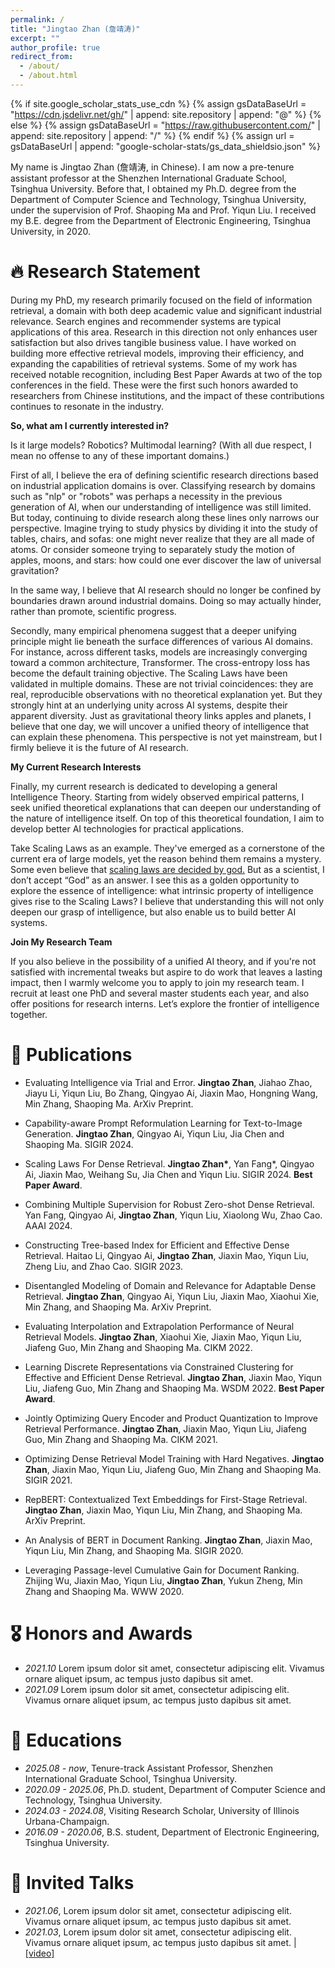 ```yaml
---
permalink: /
title: "Jingtao Zhan (詹靖涛)"
excerpt: ""
author_profile: true
redirect_from: 
  - /about/
  - /about.html
---
```


{% if site.google_scholar_stats_use_cdn %}
{% assign gsDataBaseUrl = "https://cdn.jsdelivr.net/gh/" | append: site.repository | append: "@" %}
{% else %}
{% assign gsDataBaseUrl = "https://raw.githubusercontent.com/" | append: site.repository | append: "/" %}
{% endif %}
{% assign url = gsDataBaseUrl | append: "google-scholar-stats/gs_data_shieldsio.json" %}

<span class='anchor' id='about-me'></span>

My name is Jingtao Zhan (詹靖涛, in Chinese). I am now a pre-tenure assistant professor at the Shenzhen International Graduate School, Tsinghua University. Before that, I obtained my Ph.D. degree from the Department of Computer Science and Technology, Tsinghua University, under the supervision of Prof. Shaoping Ma and Prof. Yiqun Liu. I received my B.E. degree from the Department of Electronic Engineering, Tsinghua University, in 2020.

<!-- # 🔥 News
- *2022.02*: &nbsp;🎉🎉 Lorem ipsum dolor sit amet, consectetur adipiscing elit. Vivamus ornare aliquet ipsum, ac tempus justo dapibus sit amet. 
- *2022.02*: &nbsp;🎉🎉 Lorem ipsum dolor sit amet, consectetur adipiscing elit. Vivamus ornare aliquet ipsum, ac tempus justo dapibus sit amet.  -->

# 🔥 Research Statement

During my PhD, my research primarily focused on the field of information retrieval, a domain with both deep academic value and significant industrial relevance. Search engines and recommender systems are typical applications of this area. Research in this direction not only enhances user satisfaction but also drives tangible business value. I have worked on building more effective retrieval models, improving their efficiency, and expanding the capabilities of retrieval systems. Some of my work has received notable recognition, including Best Paper Awards at two of the top conferences in the field. These were the first such honors awarded to researchers from Chinese institutions, and the impact of these contributions continues to resonate in the industry.

**So, what am I currently interested in?**

Is it large models? Robotics? Multimodal learning?
(With all due respect, I mean no offense to any of these important domains.)

First of all, I believe the era of defining scientific research directions based on industrial application domains is over. Classifying research by domains such as "nlp" or "robots" was perhaps a necessity in the previous generation of AI, when our understanding of intelligence was still limited. But today, continuing to divide research along these lines only narrows our perspective. Imagine trying to study physics by dividing it into the study of tables, chairs, and sofas: one might never realize that they are all made of atoms. Or consider someone trying to separately study the motion of apples, moons, and stars: how could one ever discover the law of universal gravitation?

In the same way, I believe that AI research should no longer be confined by boundaries drawn around industrial domains. Doing so may actually hinder, rather than promote, scientific progress.

Secondly, many empirical phenomena suggest that a deeper unifying principle might lie beneath the surface differences of various AI domains. For instance, across different tasks, models are increasingly converging toward a common architecture, Transformer. The cross-entropy loss has become the default training objective. The Scaling Laws have been validated in multiple domains. These are not trivial coincidences: they are real, reproducible observations with no theoretical explanation yet. But they strongly hint at an underlying unity across AI systems, despite their apparent diversity. Just as gravitational theory links apples and planets, I believe that one day, we will uncover a unified theory of intelligence that can explain these phenomena. This perspective is not yet mainstream, but I firmly believe it is the future of AI research.

**My Current Research Interests**

Finally, my current research is dedicated to developing a general Intelligence Theory. Starting from widely observed empirical patterns, I seek unified theoretical explanations that can deepen our understanding of the nature of intelligence itself. On top of this theoretical foundation, I aim to develop better AI technologies for practical applications.

Take Scaling Laws as an example. They've emerged as a cornerstone of the current era of large models, yet the reason behind them remains a mystery. Some even believe that [scaling laws are decided by god.](https://x.com/sama/status/1760473881884987606?) But as a scientist, I don’t accept “God” as an answer. I see this as a golden opportunity to explore the essence of intelligence: what intrinsic property of intelligence gives rise to the Scaling Laws? I believe that understanding this will not only deepen our grasp of intelligence, but also enable us to build better AI systems.

**Join My Research Team**

If you also believe in the possibility of a unified AI theory, and if you're not satisfied with incremental tweaks but aspire to do work that leaves a lasting impact, then I warmly welcome you to apply to join my research team. I recruit at least one PhD and several master students each year, and also offer positions for research interns. Let’s explore the frontier of intelligence together.

# 📝 Publications 

<!-- <div class='paper-box'><div class='paper-box-image'><div><div class="badge">CVPR 2016</div><img src='images/500x300.png' alt="sym" width="100%"></div></div>
<div class='paper-box-text' markdown="1">

[Deep Residual Learning for Image Recognition](https://openaccess.thecvf.com/content_cvpr_2016/papers/He_Deep_Residual_Learning_CVPR_2016_paper.pdf)

**Kaiming He**, Xiangyu Zhang, Shaoqing Ren, Jian Sun

[**Project**](https://scholar.google.com/citations?view_op=view_citation&hl=zh-CN&user=DhtAFkwAAAAJ&citation_for_view=DhtAFkwAAAAJ:ALROH1vI_8AC) <strong><span class='show_paper_citations' data='DhtAFkwAAAAJ:ALROH1vI_8AC'></span></strong>
- Lorem ipsum dolor sit amet, consectetur adipiscing elit. Vivamus ornare aliquet ipsum, ac tempus justo dapibus sit amet. 
</div>
</div> -->

- Evaluating Intelligence via Trial and Error. **Jingtao Zhan**, Jiahao Zhao, Jiayu Li, Yiqun Liu, Bo Zhang, Qingyao Ai, Jiaxin Mao, Hongning Wang, Min Zhang, Shaoping Ma. ArXiv Preprint.

- Capability-aware Prompt Reformulation Learning for Text-to-Image Generation. **Jingtao Zhan**, Qingyao Ai, Yiqun Liu, Jia Chen and Shaoping Ma. SIGIR 2024.

- Scaling Laws For Dense Retrieval. **Jingtao Zhan\***, Yan Fang\*, Qingyao Ai, Jiaxin Mao, Weihang Su, Jia Chen and Yiqun Liu.  SIGIR 2024. **Best Paper Award**.

- Combining Multiple Supervision for Robust Zero-shot Dense Retrieval. Yan Fang, Qingyao Ai, **Jingtao Zhan**, Yiqun Liu, Xiaolong Wu, Zhao Cao. AAAI 2024. 

- Constructing Tree-based Index for Efficient and Effective Dense Retrieval. Haitao Li, Qingyao Ai, **Jingtao Zhan**, Jiaxin Mao, Yiqun Liu, Zheng Liu, and Zhao Cao. SIGIR 2023.

- Disentangled Modeling of Domain and Relevance for Adaptable Dense Retrieval. **Jingtao Zhan**, Qingyao Ai, Yiqun Liu, Jiaxin Mao, Xiaohui Xie, Min Zhang, and Shaoping Ma. ArXiv Preprint.

- Evaluating Interpolation and Extrapolation Performance of Neural Retrieval Models. **Jingtao Zhan**, Xiaohui Xie, Jiaxin Mao, Yiqun Liu, Jiafeng Guo, Min Zhang and Shaoping Ma. CIKM 2022. 

- Learning Discrete Representations via Constrained Clustering for Effective and Efficient Dense Retrieval. **Jingtao Zhan**, Jiaxin Mao, Yiqun Liu, Jiafeng Guo, Min Zhang and Shaoping Ma. WSDM 2022. **Best Paper Award**.

- Jointly Optimizing Query Encoder and Product Quantization to Improve Retrieval Performance. **Jingtao Zhan**, Jiaxin Mao, Yiqun Liu, Jiafeng Guo, Min Zhang and Shaoping Ma. CIKM 2021.

- Optimizing Dense Retrieval Model Training with Hard Negatives. **Jingtao Zhan**, Jiaxin Mao, Yiqun Liu, Jiafeng Guo, Min Zhang and Shaoping Ma. SIGIR 2021.

- RepBERT: Contextualized Text Embeddings for First-Stage Retrieval. **Jingtao Zhan**, Jiaxin Mao, Yiqun Liu, Min Zhang, and Shaoping Ma. ArXiv Preprint.

- An Analysis of BERT in Document Ranking. **Jingtao Zhan**, Jiaxin Mao, Yiqun Liu, Min Zhang, and Shaoping Ma. SIGIR 2020.

- Leveraging Passage-level Cumulative Gain for Document Ranking. Zhijing Wu, Jiaxin Mao, Yiqun Liu, **Jingtao Zhan**, Yukun Zheng, Min Zhang and Shaoping Ma. WWW 2020.


# 🎖 Honors and Awards
- *2021.10* Lorem ipsum dolor sit amet, consectetur adipiscing elit. Vivamus ornare aliquet ipsum, ac tempus justo dapibus sit amet. 
- *2021.09* Lorem ipsum dolor sit amet, consectetur adipiscing elit. Vivamus ornare aliquet ipsum, ac tempus justo dapibus sit amet. 

# 📖 Educations
- *2025.08 - now*, Tenure-track Assistant Professor, Shenzhen International Graduate School, Tsinghua University.
- *2020.09 - 2025.06*, Ph.D. student, Department of Computer Science and Technology, Tsinghua University. 
- *2024.03 - 2024.08*, Visiting Research Scholar, University of Illinois Urbana-Champaign.
- *2016.09 - 2020.06*, B.S. student, Department of Electronic Engineering, Tsinghua University.

# 💬 Invited Talks
- *2021.06*, Lorem ipsum dolor sit amet, consectetur adipiscing elit. Vivamus ornare aliquet ipsum, ac tempus justo dapibus sit amet. 
- *2021.03*, Lorem ipsum dolor sit amet, consectetur adipiscing elit. Vivamus ornare aliquet ipsum, ac tempus justo dapibus sit amet.  \| [\[video\]](https://github.com/)

<!-- # 💻 Internships
- *2019.05 - 2020.02*, [Lorem](https://github.com/), China. -->